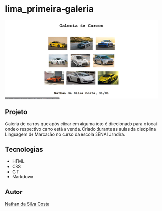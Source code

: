 # lima_primeira-galeria

![](<./preview.png>)

## Projeto

Galeria de carros que após clicar em alguma foto é direcionado para o local onde o respectivo carro está a venda. Criado durante as aulas da disciplina Linguagem de Marcação no curso da escola SENAI Jandira.

## Tecnologias
* HTML
* CSS
* GIT
* Markdown

## Autor
[Nathan da Silva Costa](https://www.linkedin.com/in/nathandasilvacosta/)